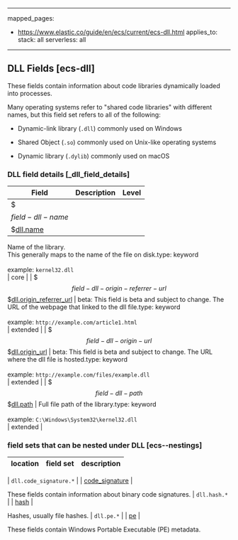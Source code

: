 <!-- This file is automatically generated. Don't edit it manually! -->

---
mapped_pages:
  - https://www.elastic.co/guide/en/ecs/current/ecs-dll.html
applies_to:
  stack: all
  serverless: all
---

## DLL Fields [ecs-dll]

These fields contain information about code libraries dynamically loaded into processes.



Many operating systems refer to "shared code libraries" with different names, but this field set refers to all of the following:

* Dynamic-link library (`.dll`) commonly used on Windows

* Shared Object (`.so`) commonly used on Unix-like operating systems

* Dynamic library (`.dylib`) commonly used on macOS

### DLL field details [_dll_field_details]

| Field  | Description | Level |
|---|---|---|
| $$$field-dll-name$$$[dll.name](#field-dll-name) |
Name of the library.<br>This generally maps to the name of the file on disk.type: keyword<br><br>
example: `kernel32.dll`<br>| core |
| $$$field-dll-origin-referrer-url$$$[dll.origin_referrer_url](#field-dll-origin-referrer-url) |
beta: This field is beta and subject to change.
The URL of the webpage that linked to the dll file.type: keyword<br><br>
example: `http://example.com/article1.html`<br>| extended |
| $$$field-dll-origin-url$$$[dll.origin_url](#field-dll-origin-url) |
beta: This field is beta and subject to change.
The URL where the dll file is hosted.type: keyword<br><br>
example: `http://example.com/files/example.dll`<br>| extended |
| $$$field-dll-path$$$[dll.path](#field-dll-path) |
Full file path of the library.type: keyword<br><br>
example: `C:\Windows\System32\kernel32.dll`<br>| extended |


### field sets that can be nested under DLL [ecs--nestings]

| location | field set | description |
|---|---|---|

| `dll.code_signature.*` |
| [code_signature](#ecs-code_signature) |

These fields contain information about binary code signatures.
| `dll.hash.*` |
| [hash](#ecs-hash) |

Hashes, usually file hashes.
| `dll.pe.*` |
| [pe](#ecs-pe) |

These fields contain Windows Portable Executable (PE) metadata.
